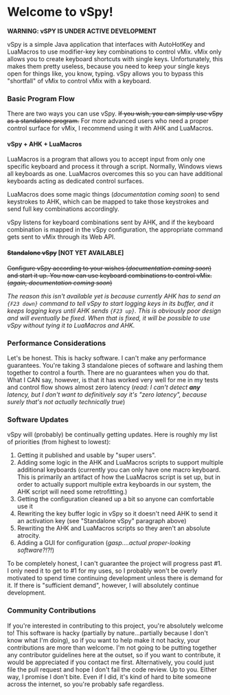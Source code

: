 # Welcome to vSpy!
**WARNING:  vSPY IS UNDER ACTIVE DEVELOPMENT**

vSpy is a simple Java application that interfaces with AutoHotKey and LuaMacros to use modifier-key key combinations to control vMix.  vMix only allows you to create keyboard shortcuts with single keys.  Unfortunately, this makes them pretty useless, because you need to keep your single keys open for things like, you know, typing.  vSpy allows you to bypass this "shortfall" of vMix to control vMix with a keyboard.

### Basic Program Flow

There are two ways you can use vSpy.  ~~If you wish, you can simply use vSpy as a standalone program.~~  For more advanced users who need a proper control surface for vMix, I recommend using it with AHK and LuaMacros.

#### vSpy + AHK + LuaMacros

LuaMacros is a program that allows you to accept input from only one specific keyboard and process it through a script.  Normally, Windows views all keyboards as one.  LuaMacros overcomes this so you can have additional keyboards acting as dedicated control surfaces.

LuaMacros does some magic things (*documentation coming soon*) to send keystrokes to AHK, which can be mapped to take those keystrokes and send full key combinations accordingly.

vSpy listens for keyboard combinations sent by AHK, and if the keyboard combination is mapped in the vSpy configuration, the appropriate command gets sent to vMix through its Web API.

#### ~~Standalone vSpy~~ [NOT YET AVAILABLE]

~~Configure vSpy according to your wishes (*documentation coming soon*) and start it up.  You now can use keyboard combinations to control vMix.  (*again, documentation coming soon*)~~

*The reason this isn't available yet is because currently AHK has to send an `{F23 down}` command to tell vSpy to start logging keys in its buffer, and it keeps logging keys until AHK sends `{F23 up}`.  This is obviously poor design and will eventually be fixed.  When that is fixed, it will be possible to use vSpy without tying it to LuaMacros and AHK.*

### Performance Considerations

Let's be honest.  This is hacky software.  I can't make any performance guarantees.  You're taking 3 standalone pieces of software and lashing them together to control a fourth.  There are no guarantees when you do that.  What I CAN say, however, is that it has worked very well for me in my tests and control flow shows almost zero latency (*read: I can't detect **any** latency, but I don't want to definitively say it's "zero latency", because surely that's not actually technically true*)

### Software Updates

vSpy will (probably) be continually getting updates.  Here is roughly my list of priorities (from highest to lowest):

1) Getting it published and usable by "super users".
2) Adding some logic in the AHK and LuaMacros scripts to support multiple additional keyboards (currently you can only have one macro keyboard.  This is primarily an artifact of how the LuaMacros script is set up, but in order to actually support multiple extra keyboards in our system, the AHK script will need some retrofitting.)
3) Getting the configuration cleaned up a bit so anyone can comfortable use it
4) Rewriting the key buffer logic in vSpy so it doesn't need AHK to send it an activation key (see "Standalone vSpy" paragraph above)
5) Rewriting the AHK and LuaMacros scripts so they aren't an absolute atrocity.
6) Adding a GUI for configuration (*gasp....actual proper-looking software?!?!*)

To be completely honest, I can't guarantee the project will progress past #1.  I only need it to get to #1 for my uses, so I probably won't be overly motivated to spend time continuing development unless there is demand for it.  If there is "sufficient demand", however, I will absolutely continue development.

### Community Contributions

If you're interested in contributing to this project, you're absolutely welcome to!  This software is hacky (partially by nature...partially because I don't know what I'm doing), so if you want to help make it not hacky, your contributions are more than welcome.  I'm not going to be putting together any contributor guidelines here at the outset, so if you want to contribute, it would be appreciated if you contact me first.  Alternatively, you could just file the pull request and hope I don't fail the code review.  Up to you.  Either way, I promise I don't bite.  Even if I did, it's kind of hard to bite someone across the internet, so you're probably safe regardless.
